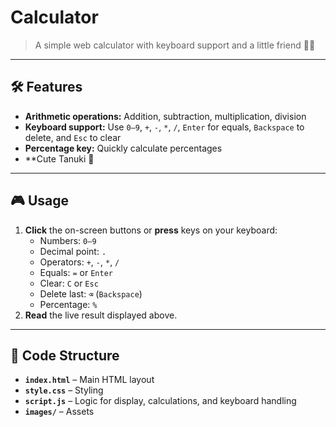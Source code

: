 # Calculator


> A simple web calculator with keyboard support and a little friend 🦝🍃

---

## 🛠️ Features

- **Arithmetic operations:** Addition, subtraction, multiplication, division
- **Keyboard support:** Use `0–9`, `+`, `-`, `*`, `/`, `Enter` for equals, `Backspace` to delete, and `Esc` to clear
- **Percentage key:** Quickly calculate percentages
- **Cute Tanuki 🦝

---

## 🎮 Usage

1. **Click** the on-screen buttons or **press** keys on your keyboard:
   - Numbers: `0–9`
   - Decimal point: `.`
   - Operators: `+`, `-`, `*`, `/`
   - Equals: `=` or `Enter`
   - Clear: `C` or `Esc`
   - Delete last: `⌫` (`Backspace`)
   - Percentage: `%`
2. **Read** the live result displayed above.

---

## 📝 Code Structure

- **`index.html`** – Main HTML layout
- **`style.css`** – Styling
- **`script.js`** – Logic for display, calculations, and keyboard handling
- **`images/`** – Assets


